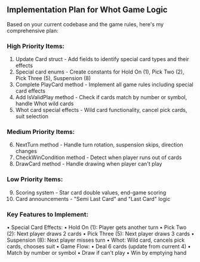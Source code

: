 ## Implementation Plan for Whot Game Logic

Based on your current codebase and the game rules, here's my comprehensive plan:

### High Priority Items:

1. Update Card struct - Add fields to identify special card types and their effects
2. Special card enums - Create constants for Hold On (1), Pick Two (2), Pick Three (5), Suspension
(8)
3. Complete PlayCard method - Implement all game rules including special card effects
4. Add IsValidPlay method - Check if cards match by number or symbol, handle Whot wild cards
5. Whot card special effects - Wild card functionality, cancel pick cards, suit selection

### Medium Priority Items:

6. NextTurn method - Handle turn rotation, suspension skips, direction changes
7. CheckWinCondition method - Detect when player runs out of cards
8. DrawCard method - Handle drawing when player can't play

### Low Priority Items:

9. Scoring system - Star card double values, end-game scoring
10. Card announcements - "Semi Last Card" and "Last Card" logic

### Key Features to Implement:

• Special Card Effects:
 • Hold On (1): Player gets another turn
 • Pick Two (2): Next player draws 2 cards
 • Pick Three (5): Next player draws 3 cards
 • Suspension (8): Next player misses turn
 • Whot: Wild card, cancels pick cards, chooses suit
• Game Flow:
 • Deal 6 cards (update from current 4)
 • Match by number or symbol
 • Draw if can't play
 • Win by emptying hand
